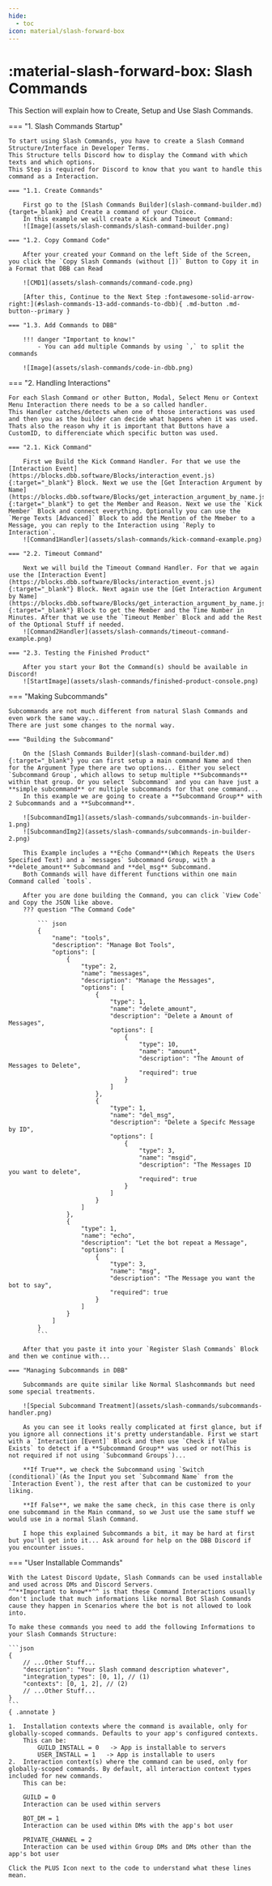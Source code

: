 ```yaml
---
hide:
  - toc
icon: material/slash-forward-box
---
```


# :material-slash-forward-box: Slash Commands
This Section will explain how to Create, Setup and Use Slash Commands.


=== "1. Slash Commands Startup"  

    To start using Slash Commands, you have to create a Slash Command Structure/Interface in Developer Terms.  
    This Structure tells Discord how to display the Command with which texts and which options.  
    This Step is required for Discord to know that you want to handle this command as a Interaction.

    === "1.1. Create Commands"

        First go to the [Slash Commands Builder](slash-command-builder.md){target=_blank} and Create a command of your Choice.  
        In this example we will create a Kick and Timeout Command:  
        ![Image](assets/slash-commands/slash-command-builder.png)

    === "1.2. Copy Command Code"

        After your created your Command on the left Side of the Screen, you click the `Copy Slash Commands (without [])` Button to Copy it in a Format that DBB can Read  
          
        ![CMD1](assets/slash-commands/command-code.png)  

        [After this, Continue to the Next Step :fontawesome-solid-arrow-right:](#slash-commands-13-add-commands-to-dbb){ .md-button .md-button--primary }

    === "1.3. Add Commands to DBB"

        !!! danger "Important to know!"
            - You can add multiple Commands by using `,` to split the commands

        ![Image](assets/slash-commands/code-in-dbb.png)

=== "2. Handling Interactions"

    For each Slash Command or other Button, Modal, Select Menu or Context Menu Interaction there needs to be a so called handler.  
    This Handler catches/detects when one of those interactions was used and then you as the builder can decide what happens when it was used.  
    Thats also the reason why it is important that Buttons have a CustomID, to differenciate which specific button was used.  

    === "2.1. Kick Command"

        First we Build the Kick Command Handler. For that we use the [Interaction Event](https://blocks.dbb.software/Blocks/interaction_event.js){:target="_blank"} Block. Next we use the [Get Interaction Argument by Name](https://blocks.dbb.software/Blocks/get_interaction_argument_by_name.js){:target="_blank"} to get the Member and Reason. Next we use the `Kick Member` Block and connect everything. Optionally you can use the `Merge Texts [Advanced]` Block to add the Mention of the Mmeber to a Message, you can reply to the Interaction using `Reply to Interaction`.  
        ![Command1Handler](assets/slash-commands/kick-command-example.png)

    === "2.2. Timeout Command"

        Next we will build the Timeout Command Handler. For that we again use the [Interaction Event](https://blocks.dbb.software/Blocks/interaction_event.js){:target="_blank"} Block. Next again use the [Get Interaction Argument by Name](https://blocks.dbb.software/Blocks/get_interaction_argument_by_name.js){:target="_blank"} Block to get the Member and the Time Number in Minutes. After that we use the `Timeout Member` Block and add the Rest of the Optional Stuff if needed.  
        ![Command2Handler](assets/slash-commands/timeout-command-example.png)

    === "2.3. Testing the Finished Product"

        After you start your Bot the Command(s) should be available in Discord!  
        ![StartImage](assets/slash-commands/finished-product-console.png)

=== "Making Subcommands"

    Subcommands are not much different from natural Slash Commands and even work the same way...  
    There are just some changes to the normal way.  

    === "Building the Subcommand"

        On the [Slash Commands Builder](slash-command-builder.md){:target="_blank"} you can first setup a main command Name and then for the Argument Type there are two options... Either you select `Subcommand Group`, which allows to setup multiple **Subcommands** within that group. Or you select `Subcommand` and you can have just a **simple subcommand** or multiple subcommands for that one command...  
        In this example we are going to create a **Subcommand Group** with 2 Subcommands and a **Subcommand**.

        ![SubcommandImg1](assets/slash-commands/subcommands-in-builder-1.png)  
        ![SubcommandImg2](assets/slash-commands/subcommands-in-builder-2.png)  

        This Example includes a **Echo Command**(Which Repeats the Users Specified Text) and a `messages` Subcommand Group, with a **delete_amount** Subcommand and **del_msg** Subcommand.  
        Both Commands will have different functions within one main Command called `tools`.  

        After you are done building the Command, you can click `View Code` and Copy the JSON like above.  
        ??? question "The Command Code"

            ``` json
            {
                "name": "tools",
                "description": "Manage Bot Tools",
                "options": [
                    {
                        "type": 2,
                        "name": "messages",
                        "description": "Manage the Messages",
                        "options": [
                            {
                                "type": 1,
                                "name": "delete_amount",
                                "description": "Delete a Amount of Messages",
                                "options": [
                                    {
                                        "type": 10,
                                        "name": "amount",
                                        "description": "The Amount of Messages to Delete",
                                        "required": true
                                    }
                                ]
                            },
                            {
                                "type": 1,
                                "name": "del_msg",
                                "description": "Delete a Specifc Message by ID",
                                "options": [
                                    {
                                        "type": 3,
                                        "name": "msgid",
                                        "description": "The Messages ID you want to delete",
                                        "required": true
                                    }
                                ]
                            }
                        ]
                    },
                    {
                        "type": 1,
                        "name": "echo",
                        "description": "Let the bot repeat a Message",
                        "options": [
                            {
                                "type": 3,
                                "name": "msg",
                                "description": "The Message you want the bot to say",
                                "required": true
                            }
                        ]
                    }
                ]
            }
            ```

        After that you paste it into your `Register Slash Commands` Block and then we continue with...

    === "Managing Subcommands in DBB"

        Subcommands are quite similar like Normal Slashcommands but need some special treatments.

        ![Special Subcommand Treatment](assets/slash-commands/subcommands-handler.png)

        As you can see it looks really complicated at first glance, but if you ignore all connections it's pretty understandable. First we start with a `Interaction [Event]` Block and then use `Check if Value Exists` to detect if a **Subcommand Group** was used or not(This is not required if not using `Subcommand Groups`)... 

        **If True**, we check the Subcommand using `Switch (conditional)`(As the Input you set `Subcommand Name` from the `Interaction Event`), the rest after that can be customized to your liking.

        **If False**, we make the same check, in this case there is only one subcommand in the Main command, so we Just use the same stuff we would use in a normal Slash Command.

        I hope this explained Subcommands a bit, it may be hard at first but you'll get into it... Ask around for help on the DBB Discord if you encounter issues.

=== "User Installable Commands"

    With the Latest Discord Update, Slash Commands can be used installable and used across DMs and Discord Servers.  
    ^^**Important to know**^^ is that these Command Interactions usually don't include that much informations like normal Bot Slash Commands cause they happen in Scenarios where the bot is not allowed to look into.

    To make these commands you need to add the following Informations to your Slash Commands Structure:

    ```json
    {
        // ...Other Stuff...
        "description": "Your Slash command description whatever",
        "integration_types": [0, 1], // (1)
        "contexts": [0, 1, 2], // (2)
        // ...Other Stuff...
    }
    ```
    { .annotate }

    1.  Installation contexts where the command is available, only for globally-scoped commands. Defaults to your app's configured contexts.  
        This can be:  
            GUILD_INSTALL = 0   -> App is installable to servers  
            USER_INSTALL = 1   -> App is installable to users  
    2.  Interaction context(s) where the command can be used, only for globally-scoped commands. By default, all interaction context types included for new commands.  
        This can be:  

        GUILD = 0  
        Interaction can be used within servers  

        BOT_DM = 1  
        Interaction can be used within DMs with the app's bot user  

        PRIVATE_CHANNEL = 2  
        Interaction can be used within Group DMs and DMs other than the app's bot user  

    Click the PLUS Icon next to the code to understand what these lines mean.